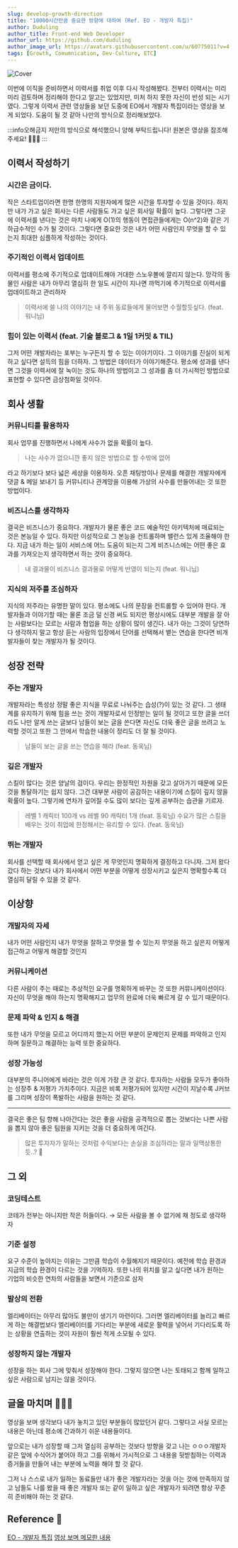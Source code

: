 ```yaml
---
slug: develop-growth-direction
title: "10000시간만큼 중요한 방향에 대하여 (Ref. EO - 개발자 특집)"
author: Duduling
author_title: Front-end Web Developer
author_url: https://github.com/duduling
author_image_url: https://avatars.githubusercontent.com/u/60775011?v=4
tags: [Growth, Comumnication, Dev-Culture, ETC]
---
```


![Cover](https://til.duduling.dev/image/https%3A%2F%2Fs3-us-west-2.amazonaws.com%2Fsecure.notion-static.com%2F8758fff9-5b72-49d1-9c83-2e005d230c0f%2FUntitled.png?table=block&id=43b1e07c-67d3-4c38-9168-1d8ae57c7ede&spaceId=8259e9c1-b7e6-4ae4-9d6b-d6e45ea177ce&width=2000&userId=&cache=v2)

이번에 이직을 준비하면서 이력서를 취업 이후 다시 작성해봤다. 전부터 이력서는 미리미리 검토하며 정리해야 한다고 알고는 있었지만, 미처 하지 못한 자신이 반성 되는 시기였다. 그렇게 이력서 관련 영상들을 보던 도중에 EO에서 개발자 특집이라는 영상을 보게 되었다. 도움이 될 것 같아 나만의 방식으로 정리해보았다.

<!--truncate-->

:::info오해금지
저만의 방식으로 해석했으니 양해 부탁드립니다! 원본은 영상을 참조해주세요! 🙇🏻‍♂️
:::

## 이력서 작성하기

### 시간은 금이다.

작은 스타트업이라면 한명 한명의 지원자에게 많은 시간을 투자할 수 있을 것이다. 하지만 내가 가고 싶은 회사는 다른 사람들도 가고 싶은 회사일 확률이 높다. 그렇다면 그곳에 이력서를 낸다는 것은 마치 나에게 O(1)의 행동이 면접관들에게는 O(n^2)와 같은 기하급수적인 수가 될 것이다. 그렇다면 중요한 것은 내가 어떤 사람인지 무엇을 할 수 있는지 최대한 심플하게 작성하는 것이다.

### 주기적인 이력서 업데이트

이력서를 평소에 주기적으로 업데이트해야 거대한 스노우볼에 깔리지 않는다. 망각의 동물인 사람은 내가 아무리 열심히 한 일도 시간이 지나면 까먹기에 주기적으로 이력서를 업데이트하고 관리하자

> 이력서에 쓸 나의 이야기는 내 주위 동료들에게 물어보면 수월할듯싶다. (feat. 워니님)

### 힘이 있는 이력서 (feat. 기술 블로그 & 1일 1커밋 & TIL)

그저 어떤 개발자라는 포부는 누구든지 할 수 있는 이야기이다. 그 이야기를 진실이 되게 하고 싶다면 설득의 힘을 더하자. 그 방법은 데이터가 이야기해준다. 평소에 성과를 낸다면 그것을 이력서에 잘 녹이는 것도 하나의 방법이고 그 성과를 좀 더 가시적인 방법으로 표현할 수 있다면 금상첨화일 것이다.

## 회사 생활

### 커뮤니티를 활용하자

회사 업무를 진행하면서 나에게 사수가 없을 확률이 높다.

> 나는 사수가 없으니깐 좋지 않은 방법으로 할 수밖에 없어

라고 하기보다 보다 넓은 세상을 이용하자. 오픈 채팅방이나 문제를 해결한 개발자에게 댓글 & 메일 보내기 등 커뮤니티나 관계망을 이용해 가상의 사수를 만들어내는 것 또한 방법이다.

### 비즈니스를 생각하자

결국은 비즈니스가 중요하다. 개발자가 물론 좋은 코드 예술적인 아키텍처에 매료되는 것은 본능일 수 있다. 하지만 이성적으로 그 본능을 컨트롤하며 밸런스 있게 조율해야 한다. 지금 내가 하는 일이 서비스에 어느 도움이 되는지 그게 비즈니스에는 어떤 좋은 효과를 가져오는지 생각하면서 하는 것이 중요하다.

> 내 결과물이 비즈니스 결과물로 어떻게 반영이 되는지 (feat. 워니님)

### 지식의 저주를 조심하자

지식의 저주라는 유명한 말이 있다. 평소에도 나의 문장을 컨트롤할 수 있어야 한다. 개발자들과 이야기할 때는 물론 조금 덜 신경 써도 되지만 평상시에도 대부분 개발을 잘 아는 사람보다는 모르는 사람과 협업을 하는 상황이 많이 생긴다. 내가 아는 그것이 당연하다 생각하지 말고 항상 듣는 사람의 입장에서 단어를 선택해서 뱉는 연습을 한다면 비개발자들이 찾는 개발자가 될 것이다.

## 성장 전략

### 주는 개발자

개발자라는 특성상 정말 좋은 지식을 무료로 나눠주는 습성(?)이 있는 것 같다. 그 생태계를 유지하기 위해 힘을 쓰는 것이 개발자로서 인정받는 일이 될 것이고 또한 글을 쓰더라도 나만 알게 쓰는 글보다 남들이 보는 글을 쓴다면 자신도 더욱 좋은 글을 쓰려고 노력할 것이고 또한 그 안에서 학습한 내용이 정리도 더 잘 될 것이다.

> 남들이 보는 글을 쓰는 연습을 해라 (feat. 동욱님)

### 깊은 개발자

스킬이 많다는 것은 양날의 검이다. 우리는 한정적인 자원을 갖고 살아가기 때문에 모든 것을 통달하기는 쉽지 않다. 그건 대부분 사람이 공감하는 내용이기에 스킬이 깊지 않을 확률이 높다. 그렇기에 연차가 깊어질 수도 많이 보다는 깊게 공부하는 습관을 기르자.

> 레벨 1 캐릭터 100개 vs 레벨 90 캐릭터 1개 (feat. 동욱님)
> 수요가 많은 스킬을 배우는 것이 취업에 한정해서는 유리할 수 있다. (feat. 동욱님)

### 뛰는 개발자

회사를 선택할 때 회사에서 얻고 싶은 게 무엇인지 명확하게 결정하고 다니자. 그저 왔다 갔다 하는 것보다 내가 회사에서 어떤 부분을 어떻게 성장시키고 싶은지 명확할수록 더 열심히 달릴 수 있을 것 같다.

## 이상향

### 개발자의 자세

내가 어떤 사람인지 내가 무엇을 잘하고 무엇을 할 수 있는지 무엇을 하고 싶은지 어떻게 접근하고 어떻게 해결할 것인지

### 커뮤니케이션

다른 사람이 주는 때로는 추상적인 요구를 명확하게 바꾸는 것 또한 커뮤니케이션이다. 자신이 무엇을 해야 하는지 명확해지고 업무의 완료에 더욱 빠르게 갈 수 있기 때문이다.

### 문제 파악 & 인지 & 해결

또한 내가 무엇을 모르고 어디까지 했는지 어떤 부분이 문제인지 문제를 파악하고 인지하며 질문하고 해결하는 능력 또한 중요하다.

### 성장 가능성

대부분의 주니어에게 바라는 것은 이게 가장 큰 것 같다. 투자하는 사람들 모두가 좋아하는 성장주 & 저평가 가치주이다. 지금은 비록 저평가되어 있지만 시간이 지날수록 J커브를 그리며 성장이 폭발하는 사람을 원하는 것 같다.

---

결국은 좋은 팀 향해 나아간다는 것은 좋을 사람을 공격적으로 뽑는 것보다는 나쁜 사람을 뽑지 않아 좋은 팀원을 지키는 것을 더 중요하게 여긴다.

> 많은 투자자가 말하는 것처럼 수익보다는 손실을 조심하라는 말과 일맥상통한 듯..? 🤔

## 그 외

### 코딩테스트

코테가 전부는 아니지만 작은 허들이다. → 모든 사람을 볼 수 없기에 채 정도로 생각하자

### 기준 설정

요구 수준이 높아지는 이유는 그만큼 학습이 수월해지기 때문이다. 예전에 학습 환경과 지금의 학습 환경이 다르는 것을 기억하자. 또한 나의 위치를 알고 싶다면 내가 원하는 기업의 비슷한 연차의 사람들을 보면서 기준으로 삼자

### 발상의 전환

엘리베이터는 아무리 많아도 불만이 생기기 마련이다. 그러면 엘리베이터를 늘리고 빠르게 하는 해결법보다 엘리베이터를 기다리는 부분에 새로운 활력을 넣어서 기다리도록 하는 상황을 연출하는 것이 자원이 훨씬 적게 소모될 수 있다.

### 성장하지 않는 개발자

성장을 하는 회사 그에 맞춰서 성장해야 한다. 그렇지 않으면 나는 토태되고 함께 일하고 싶은 사람으로 남지는 않을 것이다.

## 글을 마치며 👋🏻👀

영상을 보며 생각보다 내가 놓치고 있던 부분들이 많았던거 같다. 그렇다고 사실 모르는 내용은 아닌데 평소에 간과하기 쉬운 내용들이다.

앞으로는 내가 성장할 때 그저 열심히 공부하는 것보다 방향을 갖고 나는 ㅇㅇㅇ개발자 같은 앞에 수식어가 붙어야 하고 그를 위해서 가시적으로 그 내용을 뒷받침하는 이력과 증거들을 만들어 내는 부분에 노력을 해야 할 것 같다.

그저 나 스스로 내가 일하는 동료들만 내가 좋은 개발자라는 것을 아는 것에 만족하지 않고 남들도 나를 봤을 때 좋은 개발자 또는 같이 일하고 싶은 개발자가 되려면 항상 꾸준히 준비해야 하는 것 같다.

## Reference 📎

[EO - 개발자 특집](https://youtube.com/playlist?list=PLw8XOC49PHtRM09wb8g2cG0iWxf6y9ek2)
[영상 보며 메모한 내용](https://til.duduling.dev/WIL-22-09-12-22-09-18-ING-ce56f0dc7ecb4cde928a497361a6e092#0214a555df664808976141c6c8bc58b7)
